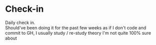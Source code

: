 # Check-in   
Daily check in.      
Should've been doing it for the past few weeks as if I don't code and commit to GH, I usually study / re-study theory I'm not quite 100% sure about
